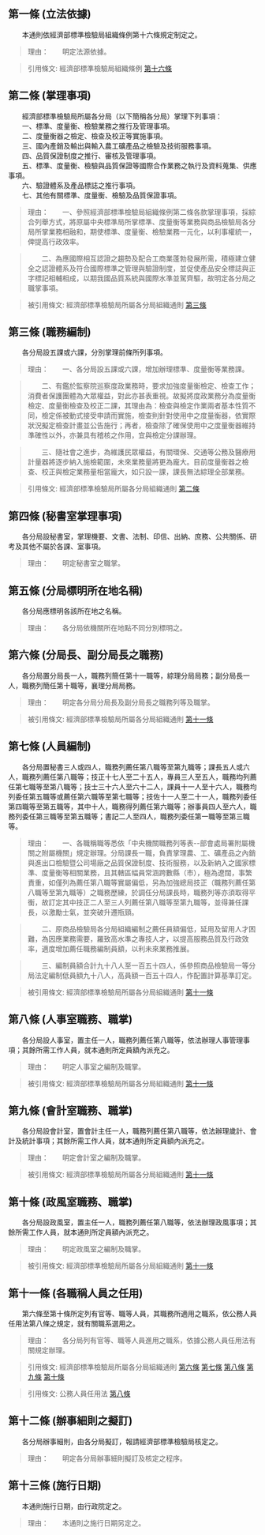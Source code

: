 第一條 (立法依據)
-----------------
　　本通則依經濟部標準檢驗局組織條例第十六條規定制定之。  
> 理由：　　明定法源依據。

> 引用條文: 經濟部標準檢驗局組織條例 [第十六條](1978#第十六條-分支機構之設置)



第二條 (掌理事項)
-----------------
　　經濟部標準檢驗局所屬各分局（以下簡稱各分局）掌理下列事項：  
　　一、標準、度量衡、檢驗業務之推行及管理事項。  
　　二、度量衡器之檢定、檢查及校正等實施事項。  
　　三、國內產銷及輸出與輸入農工礦產品之檢驗及技術服務事項。  
　　四、品質保證制度之推行、審核及管理事項。  
　　五、標準、度量衡、檢驗與品質保證等國際合作業務之執行及資料蒐集、供應事項。  
　　六、驗證體系及產品標誌之推行事項。  
　　七、其他有關標準、度量衡、檢驗及品質保證事項。  
> 理由：　　一、參照經濟部標準檢驗局組織條例第二條各款掌理事項，採綜合列舉方式，將原屬中央標準局所掌標準、度量衡等業務與商品檢驗局各分局所掌業務相融和，期使標準、度量衡、檢驗業務一元化，以利事權統一，俾提高行政效率。

> 　　二、為應國際相互認證之趨勢及配合工商業蓬勃發展所需，積極建立健全之認證體系及符合國際標準之管理與驗證制度，並促使產品安全標誌與正字標記相輔相成，以期我國品質系統與國際水準並駕齊驅，故明定各分局之職掌事項。

> 被引用條文: 經濟部標準檢驗局所屬各分局組織通則 [第三條](1984#第三條-職務編制)



第三條 (職務編制)
-----------------
　　各分局設五課或六課，分別掌理前條所列事項。  
> 理由：　　一、各分局設五課或六課，增加辦理標準、度量衡等業務課。

> 　　二、有鑑於監察院巡察度政業務時，要求加強度量衡檢定、檢查工作；消費者保護團體為大眾權益，對此亦甚表重視。故擬將度政業務分為度量衡檢定、度量衡檢查及校正二課，其理由為：檢查與檢定作業兩者基本性質不同，檢定係被動式接受申請而實施，檢查則針對使用中之度量衡器，依實際狀況擬定檢查計畫並公告施行；再者，檢查除了確保使用中之度量衡器維持準確性以外，亦兼具有稽核之作用，宜與檢定分課辦理。

> 　　三、隨社會之進步，為維護民眾權益，有關環保、交通等公務及醫療用計量器將逐步納入施檢範圍，未來業務量將更為龐大。目前度量衡器之檢查、校正與檢定業務量相當龐大，如只設一課，課長無法綜理全部業務。

> 引用條文: 經濟部標準檢驗局所屬各分局組織通則 [第二條](1984#第二條-掌理事項)



第四條 (秘書室掌理事項)
-----------------------
　　各分局設秘書室，掌理機要、文書、法制、印信、出納、庶務、公共關係、研考及其他不屬於各課、室事項。  
> 理由：　　明定秘書室之職掌。



第五條 (分局標明所在地名稱)
---------------------------
　　各分局應標明各該所在地之名稱。  
> 理由：　　各分局依機關所在地點不同分別標明之。



第六條 (分局長、副分局長之職務)
-------------------------------
　　各分局置分局長一人，職務列簡任第十一職等，綜理分局局務；副分局長一人，職務列簡任第十職等，襄理分局局務。  
> 理由：　　明定各分局分局長及副分局長之職務列等及職掌。

> 被引用條文: 經濟部標準檢驗局所屬各分局組織通則 [第十一條](1984#第十一條-各職稱人員之任用)



第七條 (人員編制)
-----------------
　　各分局置秘書三人或四人，職務列薦任第八職等至第九職等；課長五人或六人，職務列薦任第八職等；技正十七人至二十五人，專員三人至五人，職務均列薦任第七職等至第八職等；技士三十六人至六十二人，課員十一人至十六人，職務均列委任第五職等或薦任第六職等至第七職等；技佐十一人至二十一人，職務列委任第四職等至第五職等，其中十人，職務得列薦任第六職等；辦事員四人至六人，職務列委任第三職等至第五職等；書記二人至四人，職務列委任第一職等至第三職等。  
> 理由：　　一、各職稱職等悉依「中央機關職務列等表--部會處局署附屬機關之附屬機關」規定辦理。分局課長一職，負責掌理農、工、礦產品之內銷與進出口檢驗暨公司場廠之品質保證制度、技術服務，以及新納入之國家標準、度量衡等相關業務，且其轄區幅員常涵跨數縣（市），極為遼闊，事繁責重，如僅列為薦任第八職等實屬偏低，另為加強總局技正（職務列薦任第八職等至第九職等）之職務歷練，於調任分局課長時，職務列等亦須取得平衡，故訂定其中技正二人至三人列薦任第八職等至第九職等，並得兼任課長，以激勵士氣，並突破升遷瓶頸。

> 　　二、原商品檢驗局各分局組織編制之薦任員額偏低，延用及留用人才困難，為因應業務需要，羅致高水準之專技人才，以提高服務品質及行政效率，適度增加薦任職務編制員額，以利未來業務推展。

> 　　三、編制員額合計九十八人至一百五十四人，係參照商品檢驗局一等分局法定編制低員額九十八人，高員額一百五十四人，作配置計算基準訂定。

> 被引用條文: 經濟部標準檢驗局所屬各分局組織通則 [第十一條](1984#第十一條-各職稱人員之任用)



第八條 (人事室職務、職掌)
-------------------------
　　各分局設人事室，置主任一人，職務列薦任第八職等，依法辦理人事管理事項；其餘所需工作人員，就本通則所定員額內派充之。  
> 理由：　　明定人事室之編制及職掌。

> 被引用條文: 經濟部標準檢驗局所屬各分局組織通則 [第十一條](1984#第十一條-各職稱人員之任用)



第九條 (會計室職務、職掌)
-------------------------
　　各分局設會計室，置會計主任一人，職務列薦任第八職等，依法辦理歲計、會計及統計事項；其餘所需工作人員，就本通則所定員額內派充之。  
> 理由：　　明定會計室之編制及職掌。

> 被引用條文: 經濟部標準檢驗局所屬各分局組織通則 [第十一條](1984#第十一條-各職稱人員之任用)



第十條 (政風室職務、職掌)
-------------------------
　　各分局設政風室，置主任一人，職務列薦任第八職等，依法辦理政風事項；其餘所需工作人員，就本通則所定員額內派充之。  
> 理由：　　明定政風室之編制及職掌。

> 被引用條文: 經濟部標準檢驗局所屬各分局組織通則 [第十一條](1984#第十一條-各職稱人員之任用)



第十一條 (各職稱人員之任用)
---------------------------
　　第六條至第十條所定列有官等、職等人員，其職務所適用之職系，依公務人員任用法第八條之規定，就有關職系選用之。  
> 理由：　　各分局列有官等、職等人員進用之職系，依據公務人員任用法有關規定辦理。

> 引用條文: 經濟部標準檢驗局所屬各分局組織通則 [第六條](1984#第六條-分局長、副分局長之職務) [第七條](1984#第七條-人員編制) [第八條](1984#第八條-人事室職務、職掌) [第九條](1984#第九條-會計室職務、職掌) [第十條](1984#第十條-政風室職務、職掌)

> 引用條文: 公務人員任用法 [第八條](4617#第八條-職系說明書)



第十二條 (辦事細則之擬訂)
-------------------------
　　各分局辦事細則，由各分局擬訂，報請經濟部標準檢驗局核定之。  
> 理由：　　明定各分局辦事細則擬訂及核定之程序。



第十三條 (施行日期)
-------------------
　　本通則施行日期，由行政院定之。  
> 理由：　　本通則之施行日期另定之。